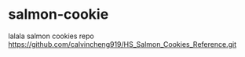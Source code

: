 # salmon-cookie
lalala salmon cookies repo
https://github.com/calvincheng919/HS_Salmon_Cookies_Reference.git

